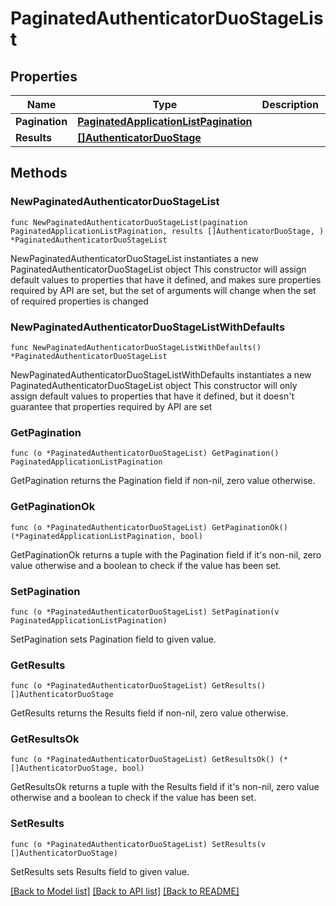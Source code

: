 # PaginatedAuthenticatorDuoStageList

## Properties

Name | Type | Description | Notes
------------ | ------------- | ------------- | -------------
**Pagination** | [**PaginatedApplicationListPagination**](PaginatedApplicationListPagination.md) |  | 
**Results** | [**[]AuthenticatorDuoStage**](AuthenticatorDuoStage.md) |  | 

## Methods

### NewPaginatedAuthenticatorDuoStageList

`func NewPaginatedAuthenticatorDuoStageList(pagination PaginatedApplicationListPagination, results []AuthenticatorDuoStage, ) *PaginatedAuthenticatorDuoStageList`

NewPaginatedAuthenticatorDuoStageList instantiates a new PaginatedAuthenticatorDuoStageList object
This constructor will assign default values to properties that have it defined,
and makes sure properties required by API are set, but the set of arguments
will change when the set of required properties is changed

### NewPaginatedAuthenticatorDuoStageListWithDefaults

`func NewPaginatedAuthenticatorDuoStageListWithDefaults() *PaginatedAuthenticatorDuoStageList`

NewPaginatedAuthenticatorDuoStageListWithDefaults instantiates a new PaginatedAuthenticatorDuoStageList object
This constructor will only assign default values to properties that have it defined,
but it doesn't guarantee that properties required by API are set

### GetPagination

`func (o *PaginatedAuthenticatorDuoStageList) GetPagination() PaginatedApplicationListPagination`

GetPagination returns the Pagination field if non-nil, zero value otherwise.

### GetPaginationOk

`func (o *PaginatedAuthenticatorDuoStageList) GetPaginationOk() (*PaginatedApplicationListPagination, bool)`

GetPaginationOk returns a tuple with the Pagination field if it's non-nil, zero value otherwise
and a boolean to check if the value has been set.

### SetPagination

`func (o *PaginatedAuthenticatorDuoStageList) SetPagination(v PaginatedApplicationListPagination)`

SetPagination sets Pagination field to given value.


### GetResults

`func (o *PaginatedAuthenticatorDuoStageList) GetResults() []AuthenticatorDuoStage`

GetResults returns the Results field if non-nil, zero value otherwise.

### GetResultsOk

`func (o *PaginatedAuthenticatorDuoStageList) GetResultsOk() (*[]AuthenticatorDuoStage, bool)`

GetResultsOk returns a tuple with the Results field if it's non-nil, zero value otherwise
and a boolean to check if the value has been set.

### SetResults

`func (o *PaginatedAuthenticatorDuoStageList) SetResults(v []AuthenticatorDuoStage)`

SetResults sets Results field to given value.



[[Back to Model list]](../README.md#documentation-for-models) [[Back to API list]](../README.md#documentation-for-api-endpoints) [[Back to README]](../README.md)


